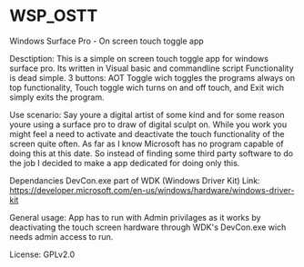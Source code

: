 # WSP_OSTT
Windows Surface Pro - On screen touch toggle app

Desctiption:
This is a simple on screen touch toggle app for windows surface pro.
Its written in Visual basic and commandline script
Functionality is dead simple. 3 buttons:
AOT Toggle wich toggles the programs always on top functionality,
Touch toggle wich turns on and off touch,
and Exit wich simply exits the program.

Use scenario:
Say youre a digital artist of some kind and for some reason youre
using a surface pro to draw of digital sculpt on. While you work
you might feel a need to activate and deactivate the touch functionality
of the screen quite often. As far as I know Microsoft has no program capable
of doing this at this date. So instead of finding some third party software
to do the job I decided to make a app dedicated for doing only this.

Dependancies
DevCon.exe part of WDK (Windows Driver Kit)
Link: https://developer.microsoft.com/en-us/windows/hardware/windows-driver-kit

General usage:
App has to run with Admin privilages as it works by deactivating the touch
screen hardware through WDK's DevCon.exe wich needs admin access to run.

License: GPLv2.0
